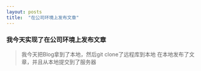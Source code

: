 ```yaml
---
layout: posts
title:  "在公司环境上发布文章"
---
```

### 我今天实现了在公司环境上发布文章

> 我今天把Blog拿到了本地，然后git clone了远程库到本地
> 在本地发布了文章，并且从本地提交到了服务器
